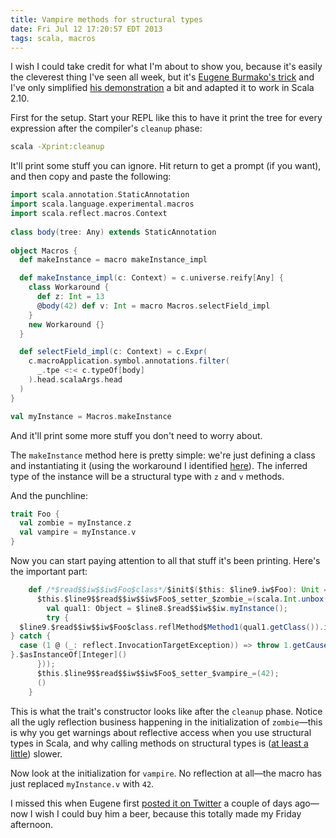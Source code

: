 ```yaml
---
title: Vampire methods for structural types
date: Fri Jul 12 17:20:57 EDT 2013
tags: scala, macros
---
```


I wish I could take credit for what I'm about to show you, because it's
easily the cleverest thing I've seen all week,
but it's [Eugene Burmako's trick](https://twitter.com/xeno_by/status/355003437844398083)
and I've only simplified [his demonstration](https://gist.github.com/xeno-by/5967900)
a bit and adapted it to work in Scala 2.10.

<!-- MORE -->

First for the setup. Start your REPL like this to have it print the
tree for every expression after the compiler's `cleanup` phase:

``` bash
scala -Xprint:cleanup
```

It'll print some stuff you can ignore. Hit return to get a prompt (if you want), and then copy and paste the following:

``` scala
import scala.annotation.StaticAnnotation
import scala.language.experimental.macros
import scala.reflect.macros.Context
 
class body(tree: Any) extends StaticAnnotation
  
object Macros {
  def makeInstance = macro makeInstance_impl

  def makeInstance_impl(c: Context) = c.universe.reify[Any] {
    class Workaround {
      def z: Int = 13
      @body(42) def v: Int = macro Macros.selectField_impl
    }
    new Workaround {}
  }

  def selectField_impl(c: Context) = c.Expr(
    c.macroApplication.symbol.annotations.filter(
      _.tpe <:< c.typeOf[body]
    ).head.scalaArgs.head
  ) 
}

val myInstance = Macros.makeInstance
```

And it'll print some more stuff you don't need to worry about.

The `makeInstance` method here is pretty simple:
we're just defining a class and instantiating it (using the workaround
I identified [here](http://stackoverflow.com/q/14370842/334519)).
The inferred type of the instance will be a structural type with `z` and `v`
methods.

And the punchline:

``` scala
trait Foo {
  val zombie = myInstance.z
  val vampire = myInstance.v
}
```

Now you can start paying attention to all that stuff it's been printing. Here's the important part:

``` scala
    def /*$read$$iw$$iw$Foo$class*/$init$($this: $line9.iw$Foo): Unit = {
      $this.$line9$$read$$iw$$iw$Foo$_setter_$zombie_=(scala.Int.unbox({
        val qual1: Object = $line8.$read$$iw$$iw.myInstance();
        try {
  $line9.$read$$iw$$iw$Foo$class.reflMethod$Method1(qual1.getClass()).invoke(qual1, Array[Object]{})
} catch {
  case (1 @ (_: reflect.InvocationTargetException)) => throw 1.getCause()
}.$asInstanceOf[Integer]()
      }));
      $this.$line9$$read$$iw$$iw$Foo$_setter_$vampire_=(42);
      ()
    }
```

This is what the trait's constructor looks like after the `cleanup` phase.
Notice all the ugly reflection business happening in the initialization of
`zombie`—this is why you get warnings about reflective access when you use
structural types in Scala, and why calling methods on structural types is
([at least a little](http://meta.plasm.us/posts/2013/07/11/fake-type-providers-part-2/))
slower.

Now look at the initialization for `vampire`.
No reflection at all—the macro has just replaced `myInstance.v` with `42`.

I missed this when Eugene first [posted it on Twitter](https://twitter.com/xeno_by/status/355003437844398083) a couple of days ago—now I wish I
could buy him a beer, because this totally made my Friday afternoon.

